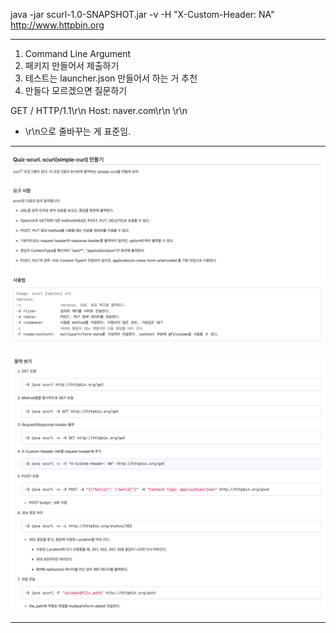 java -jar scurl-1.0-SNAPSHOT.jar -v -H "X-Custom-Header: NA" http://www.httpbin.org

---

1. Command Line Argument
2. 패키지 만들어서 제출하기
3. 테스트는 launcher.json 만들어서 하는 거 추천
4. 만들다 모르겠으면 질문하기

GET / HTTP/1.1\r\n
Host: naver.com\r\n
\r\n

* \r\n으로 줄바꾸는 게 표준임.

---

![alt text](요구사항-1.png)

![alt text](요구사항-2.png)

---

